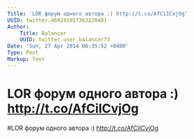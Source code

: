 ```yaml
---
Title: 'LOR форум одного автора :) http://t.co/AfCiICvjOg'
UUID: twitter.460245917363220481
Author:
    Title: Balancer
    UUID: twitter.user.balancer73
Date: 'Sun, 27 Apr 2014 06:35:52 +0400'
Type: Post
Markup: Text
---
```


# LOR форум одного автора :) http://t.co/AfCiICvjOg

#LOR форум одного автора :) http://t.co/AfCiICvjOg